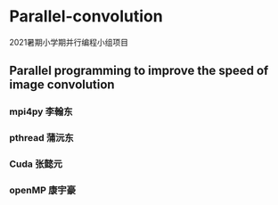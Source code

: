 # Parallel-convolution
2021暑期小学期并行编程小组项目


## Parallel programming to improve the speed of image convolution

### mpi4py 李翰东
### pthread 蒲沅东
### Cuda 张懿元
### openMP 康宇豪
